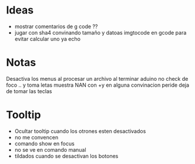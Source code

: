 # Ideas
  - mostrar comentarios de g code ??
  - jugar con sha4 convinando tamaño y datoas imgtocode en gcode para evitar calcular uno ya echo
# Notas
  Desactiva los menus al procesar un archivo
  al terminar aduino no check de foco .. y toma letas
  muestra NAN con +y
  en alguna convinacion peride deja de tomar las teclas
# Tooltip
  * Ocultar tooltip cuando los otrones esten desactivados
  * no me convencen
  * comando show en focus
  * no se ve en comando manual
  * tildados cuando se desactivan los botones
